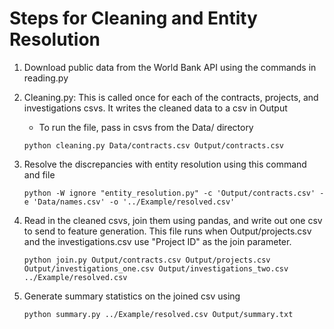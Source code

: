 # Steps for Cleaning and Entity Resolution

1. Download public data from the World Bank API using the commands in reading.py

2. Cleaning.py: This is called once for each of the contracts, projects, and investigations csvs. It writes the cleaned data to a csv in Output
	- To run the file, pass in csvs from the Data/ directory

	```
	python cleaning.py Data/contracts.csv Output/contracts.csv
	```

3. Resolve the discrepancies with entity resolution using this command and file
	```
	python -W ignore "entity_resolution.py" -c 'Output/contracts.csv' -e 'Data/names.csv' -o '../Example/resolved.csv'
	```

4. Read in the cleaned csvs, join them using pandas, and write out one csv to send to feature generation. This file runs when Output/projects.csv and the investigations.csv use "Project ID" as the join parameter.

	```
	python join.py Output/contracts.csv Output/projects.csv Output/investigations_one.csv Output/investigations_two.csv ../Example/resolved.csv
	```

5. Generate summary statistics on the joined csv using
	```
	python summary.py ../Example/resolved.csv Output/summary.txt
	```
